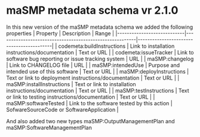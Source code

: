 # maSMP metadata schema vr 2.1.0

In this new version of the maSMP metadata schema we added the following properties
| Property                   | Description                                             | Range                                    |
|----------------------------|---------------------------------------------------------|------------------------------------------|
| codemeta:buildInstructions | Link to installation instructions/documentation         | Text or URL                              |
| codemeta:issueTracker      | Link to software bug reporting or issue tracking system | URL                                      |
| maSMP:changelog            | Link to CHANGELOG file                                  | URL                                      |
| maSMP:intendedUse          | Purpose and intended use of this software               | Text or URL                              |
| maSMP:deployInstructions   | Text or link to deployment instructions/documentation   | Text or URL                              |
| maSMP:installInstructions  | Text or link to installation instructions/documentation | Text or URL                              |
| maSMP:testInstructions     | Text or link to testing instructions/documentation      | Text or URL                              |
| maSMP:softwareTested       | Link to the software tested by this action              | SofwareSourceCode or SoftwareApplication |

And also added two new types maSMP:OutputManagementPlan and maSMP:SoftwareManagementPlan
